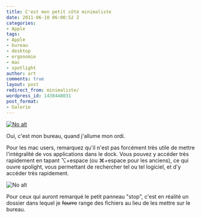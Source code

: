 ```yaml
---
title: C'est mon petit côté minimaliste
date: 2011-06-10 06:00:52 Z
categories:
- Apple
tags:
- Apple
- bureau
- desktop
- ergonomie
- mac
- spotlight
author: art
comments: true
layout: post
redirect_from: minimaliste/
wordpress_id: 1438448031
post_format:
- Galerie
---
```


<a href="https://static.irz.fr/2011/06/cerberus-2011-06-09-à-14.57.44.png"><img alt="No alt" data-src="https://static.irz.fr/2011/06/cerberus-2011-06-09-à-14.57.44-1024x640.png" src="https://static.irz.fr/thumb.php?size=<100&crop=0&src=https://static.irz.fr/2011/06/cerberus-2011-06-09-à-14.57.44-1024x640.png" /></a>

Oui, c'est mon bureau, quand j'allume mon ordi.

Pour les mac users, remarquez qu'il n'est pas forcément très utile de mettre l'intégralité de vos applications dans le dock. Vous pouvez y accéder très rapidement en tapant ⌥+espace (ou ⌘+espace pour les anciens), ce qui ouvre spolight, vous permettant de rechercher tel ou tel logiciel, et d'y accéder très rapidement.

<img alt="No alt" data-src="https://static.irz.fr/2011/06/cerberus-2011-06-10-à-00.33.48.png" src="https://static.irz.fr/thumb.php?size=<100&crop=0&src=https://static.irz.fr/2011/06/cerberus-2011-06-10-à-00.33.48.png" />

Pour ceux qui auront remarqué le petit panneau "stop", c'est en réalité un dossier dans lequel je <del>fourre</del> range des fichiers au lieu de les mettre sur le bureau.

